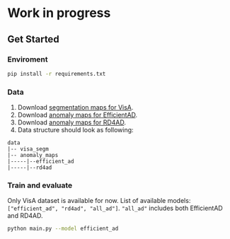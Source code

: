 # Work in progress

## Get Started 

### Enviroment
```bash
pip install -r requirements.txt
```

### Data
1. Download [segmentation maps for VisA](https://drive.google.com/file/d/1ZVMxtb6PY958qigxAQcLEifWsRdnLaI4/view?usp=sharing).
2. Download [anomaly maps for EfficientAD](https://drive.google.com/file/d/1mknzBIE6Heqfr5_BQIFOojzuPDQG2o_O/view?usp=sharing).
3. Download [anomaly maps for RD4AD](https://drive.google.com/file/d/1Pap5-8x74_AROFRxjcBvIu9XdqvzHMs8/view?usp=sharing).
4. Data structure should look as following:
```shell
data
|-- visa_segm
|-- anomaly_maps
|-----|--efficient_ad
|-----|--rd4ad
```

### Train and evaluate
Only VisA dataset is available for now. List of available models: `["efficient_ad", "rd4ad", "all_ad"]`. `"all_ad"` includes both EfficientAD and RD4AD.
```bash
python main.py --model efficient_ad
```
